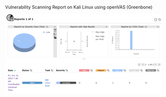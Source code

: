 Vulnerability Scanning Report on Kali Linux using openVAS (Greenbone)

![image alt](https://github.com/JAGANNADH18/Projects-on-openVAS/blob/3615edb35d1804649bc7b48793cf82db03401788/Screenshot%20openvas.png)

